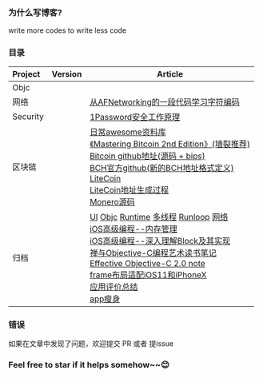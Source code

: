 
### 为什么写博客?

 write more codes to write less code

### 目录
|Project        | Version           | Article     |
|:------------------|:-------------:|-----------------------|
|Objc |  | |
|网络||[从AFNetworking的一段代码学习字符编码](https://github.com/SenorSamuel/Blog/blob/master/content/从AFNetworking的一段代码学习字符编码.md)|
|Security||[1Password安全工作原理](https://github.com/SenorSamuel/Blog/blob/master/content/1Password安全工作原理.md)|
|区块链||[日常awesome资料库](https://github.com/chaozh/awesome-blockchain)<br>[《Mastering Bitcoin 2nd Edition》(墙裂推荐)](samuel-image-hosting.oss-cn-shenzhen.aliyuncs.comMastering%20Bitcoin_%20Programming%20the%20Open%20Blockchain.epub)<br>[Bitcoin github地址(源码 + bips)](https://github.com/bitcoin)<br>[BCH官方github(新的BCH地址格式定义)](https://github.com/bitcoincashorg)<br>[LiteCoin](https://github.com/litecoin-project/litecoin)<br>[LiteCoin地址生成过程](https://bitcoin.stackexchange.com/questions/65282/how-is-a-litecoin-address-generated?utm_medium=organic&utm_source=google_rich_qa&utm_campaign=google_rich_qa)<br>[Monero源码](https://github.com/monero-project)|<br>
|归档||[UI](https://github.com/SenorSamuel/Blog/blob/master/content/iMooc之UI拾遗.md) [Objc](https://github.com/SenorSamuel/Blog/blob/master/content/iMooc%20objc拾遗.md) [Runtime](https://github.com/SenorSamuel/Blog/blob/master/content/iMooc之Runtime拾遗.md) [多线程](https://github.com/SenorSamuel/Blog/blob/master/content/多线程%20の%20拾遗.md) [Runloop](https://github.com/SenorSamuel/Blog/blob/master/content/Runloop%20の%20拾遗.md)  [网络](https://github.com/SenorSamuel/Blog/blob/master/content/网络%20の拾遗.md)<br> [iOS高级编程--内存管理](https://github.com/SenorSamuel/blog/blob/master/content/iOS高级编程--内存管理.md) <br>[iOS高级编程--深入理解Block及其实现](https://github.com/SenorSamuel/blog/blob/master/content/Block.md)<br>[禅与Objective-C编程艺术读书笔记](https://github.com/SenorSamuel/blog/blob/master/content/禅与Objective-C编程艺术.md)<br>[Effective Objective-C 2.0 note](https://github.com/SenorSamuel/Blog/blob/master/content/EffectiveObjc%20note.md)<br>[frame布局适配iOS11和iPhoneX](https://github.com/SenorSamuel/blog/blob/master/content/frame布局适配iOS11和iPhoneX.md)<br>[应用评价总结](https://github.com/SenorSamuel/blog/blob/master/content/应用评价.md)<br>[app瘦身](https://github.com/SenorSamuel/blog/blob/master/content/我的app瘦身.md)<br>|

### 错误
如果在文章中发现了问题，欢迎提交 PR 或者 提issue

### Feel free to star if it helps somehow~~😊


